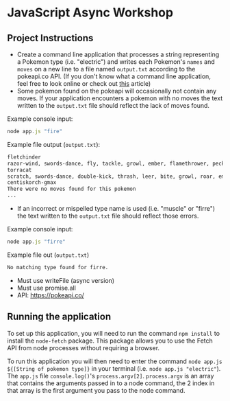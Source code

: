 # JavaScript Async Workshop

## Project Instructions

* Create a command line application that processes a string representing a Pokemon type (i.e. "electric") and writes each Pokemon's `names` and `moves` on a new line to a file named `output.txt` according to the pokeapi.co API. (If you don't know what a command line application, feel free to look online or check out [this](https://developer.okta.com/blog/2019/06/18/command-line-app-with-nodejs) article)
* Some pokemon found on the pokeapi will occasionally not contain any moves. If your application encounters a pokemon with no moves the text written to the `output.txt` file should reflect the lack of moves found.

Example console input:
```js
node app.js "fire"
```

Example file output (`output.txt`):
```txt
fletchinder
razor-wind, swords-dance, fly, tackle, growl, ember, flamethrower, peck, toxic, agility, quick-attack, double-team, fire-blast, rest, substitute, thief, snore, flail, protect, swagger, steel-wing, attract, sleep-talk, return, frustration, hidden-power, sunny-day, heat-wave, will-o-wisp, facade, taunt, snatch, secret-power, overheat, aerial-ace, roost, natural-gift, tailwind, u-turn, me-first, flame-charge, round, incinerate, acrobatics, work-up, confide
torracat
scratch, swords-dance, double-kick, thrash, leer, bite, growl, roar, ember, flamethrower, toxic, double-team, lick, fire-blast, leech-life, fury-swipes, rest, substitute, protect, scary-face, outrage, swagger, attract, sleep-talk, return, frustration, hidden-power, sunny-day, torment, will-o-wisp, facade, taunt, overheat, bulk-up, u-turn, flare-blitz, shadow-claw, fire-fang, flame-charge, round, acrobatics, fire-pledge, work-up, confide
centiskorch-gmax
There were no moves found for this pokemon
...
```

* If an incorrect or mispelled type name is used (i.e. "muscle" or "firre") the text written to the `output.txt` file should reflect those errors.

Example console input:
```js
node app.js "firre"
```

Example file out (`output.txt`)
```txt
No matching type found for firre.
```

- Must use writeFile (async version)
- Must use promise.all
- API: https://pokeapi.co/

## Running the application

To set up this application, you will need to run the command `npm install` to install the `node-fetch` package. This package allows you to use the Fetch API from node processes without requiring a browser.

To run this application you will then need to enter the command `node app.js ${[String of pokemon type]}` in your terminal (i.e. `node app.js "electric"`). The `app.js` file `console.log()`'s `process.argv[2]`. `process.argv` is an array that contains the arguments passed in to a node command, the 2 index in that array is the first argument you pass to the node command.
